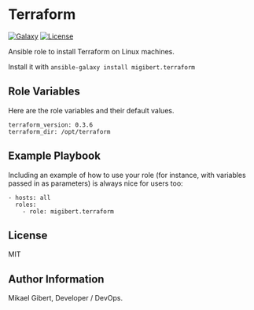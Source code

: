 Terraform
========
[![Galaxy](http://img.shields.io/badge/ansible--galaxy-terraform-blue.svg)](https://galaxy.ansible.com/list#/roles/2831)
[![License](http://img.shields.io/:license-mit-blue.svg)](http://doge.mit-license.org)  

Ansible role to install Terraform on Linux machines.

Install it with `ansible-galaxy install migibert.terraform`

Role Variables
--------------

Here are the role variables and their default values.
```
terraform_version: 0.3.6
terraform_dir: /opt/terraform
```

Example Playbook
-------------------------

Including an example of how to use your role (for instance, with variables passed in as parameters) is always nice for users too:

```
- hosts: all
  roles:
    - role: migibert.terraform
```

License
-------

MIT

Author Information
------------------

Mikael Gibert, Developer / DevOps.
